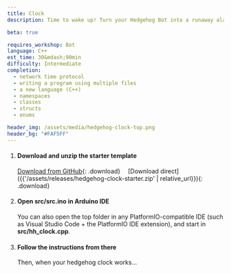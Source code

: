 ```yaml
---
title: Clock
description: Time to wake up! Turn your Hedgehog Bot into a runaway alarm clock and learn some more about how your Hedgehog Bot works.

beta: true

requires_workshop: Bot
language: C++
est_time: 30&mdash;90min
difficulty: Intermediate
completion: 
  - network time protocol
  - writing a program using multiple files
  - a new language (C++)
  - namespaces
  - classes
  - structs
  - enums

header_img: /assets/media/hedgehog-clock-top.png
header_bg: "#FAF5FF"
---
```


1.  #### Download and unzip the starter template
    [Download from GitHub](https://github.com/jda0/hedgehog-clock/releases/latest){: .download}
    &emsp;[Download direct]({{'/assets/releases/hedgehog-clock-starter.zip' | relative_url}}){: .download}

2.  #### Open **src/src.ino** in Arduino IDE
    You can also open the top folder in any PlatformIO-compatible IDE (such as 
    Visual Studio Code + the PlatformIO IDE extension), and start in 
    **src/hh_clock.cpp**.

3.  #### Follow the instructions from there
    Then, when your hedgehog clock works...